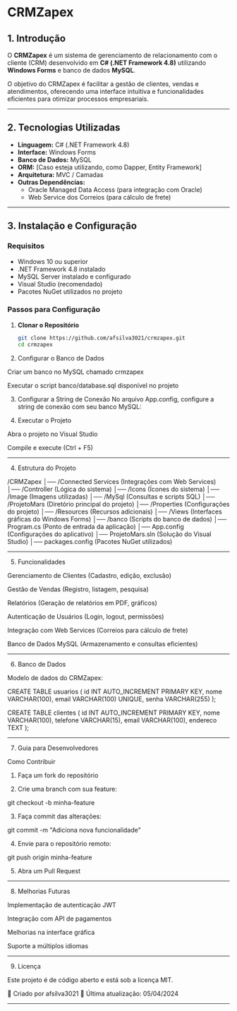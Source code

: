 # CRMZapex

## 1. Introdução
O **CRMZapex** é um sistema de gerenciamento de relacionamento com o cliente (CRM) desenvolvido em **C# (.NET Framework 4.8)** utilizando **Windows Forms** e banco de dados **MySQL**.  

O objetivo do CRMZapex é facilitar a gestão de clientes, vendas e atendimentos, oferecendo uma interface intuitiva e funcionalidades eficientes para otimizar processos empresariais.

---

## 2. Tecnologias Utilizadas
- **Linguagem:** C# (.NET Framework 4.8)
- **Interface:** Windows Forms
- **Banco de Dados:** MySQL
- **ORM:** [Caso esteja utilizando, como Dapper, Entity Framework]
- **Arquitetura:** MVC / Camadas
- **Outras Dependências:** 
  - Oracle Managed Data Access (para integração com Oracle)
  - Web Service dos Correios (para cálculo de frete)

---

## 3. Instalação e Configuração

### **Requisitos**
- Windows 10 ou superior
- .NET Framework 4.8 instalado
- MySQL Server instalado e configurado
- Visual Studio (recomendado)
- Pacotes NuGet utilizados no projeto

### **Passos para Configuração**
1. **Clonar o Repositório**
   ```sh
   git clone https://github.com/afsilva3021/crmzapex.git
   cd crmzapex

2. Configurar o Banco de Dados

Criar um banco no MySQL chamado crmzapex

Executar o script banco/database.sql disponível no projeto



3. Configurar a String de Conexão
No arquivo App.config, configure a string de conexão com seu banco MySQL:

<connectionStrings>
    <add name="MySqlConnection" 
         connectionString="Server=localhost;Database=crmzapex;User Id=root;Password=suasenha;"
         providerName="MySql.Data.MySqlClient" />
</connectionStrings>


4. Executar o Projeto

Abra o projeto no Visual Studio

Compile e execute (Ctrl + F5)





---

4. Estrutura do Projeto

/CRMZapex
│── /Connected Services (Integrações com Web Services)
│── /Controller (Lógica do sistema)
│── /Icons (Ícones do sistema)
│── /Image (Imagens utilizadas)
│── /MySql (Consultas e scripts SQL)
│── /ProjetoMars (Diretório principal do projeto)
│── /Properties (Configurações do projeto)
│── /Resources (Recursos adicionais)
│── /Views (Interfaces gráficas do Windows Forms)
│── /banco (Scripts do banco de dados)
│── Program.cs (Ponto de entrada da aplicação)
│── App.config (Configurações do aplicativo)
│── ProjetoMars.sln (Solução do Visual Studio)
│── packages.config (Pacotes NuGet utilizados)


---

5. Funcionalidades

Gerenciamento de Clientes (Cadastro, edição, exclusão)

Gestão de Vendas (Registro, listagem, pesquisa)

Relatórios (Geração de relatórios em PDF, gráficos)

Autenticação de Usuários (Login, logout, permissões)

Integração com Web Services (Correios para cálculo de frete)

Banco de Dados MySQL (Armazenamento e consultas eficientes)



---

6. Banco de Dados

Modelo de dados do CRMZapex:

CREATE TABLE usuarios (
    id INT AUTO_INCREMENT PRIMARY KEY,
    nome VARCHAR(100),
    email VARCHAR(100) UNIQUE,
    senha VARCHAR(255)
);

CREATE TABLE clientes (
    id INT AUTO_INCREMENT PRIMARY KEY,
    nome VARCHAR(100),
    telefone VARCHAR(15),
    email VARCHAR(100),
    endereco TEXT
);


---

7. Guia para Desenvolvedores

Como Contribuir

1. Faça um fork do repositório


2. Crie uma branch com sua feature:

git checkout -b minha-feature


3. Faça commit das alterações:

git commit -m "Adiciona nova funcionalidade"


4. Envie para o repositório remoto:

git push origin minha-feature


5. Abra um Pull Request




---

8. Melhorias Futuras

Implementação de autenticação JWT

Integração com API de pagamentos

Melhorias na interface gráfica

Suporte a múltiplos idiomas



---

9. Licença

Este projeto é de código aberto e está sob a licença MIT.

📌 Criado por afsilva3021
📅 Última atualização: 05/04/2024

---